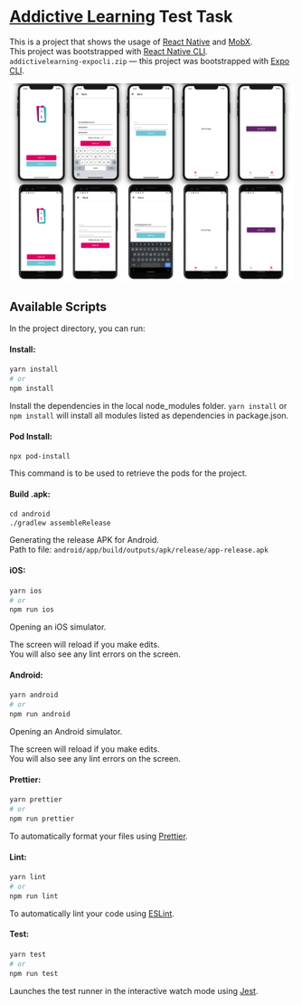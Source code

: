 # [Addictive Learning](https://addictivelearning.io) Test Task

This is a project that shows the usage of [React Native](https://reactnative.dev) and [MobX](https://mobx.js.org/README.html). <br />
This project was bootstrapped with [React Native CLI](https://reactnative.dev/docs/environment-setup). <br />
`addictivelearning-expocli.zip` — this project was bootstrapped with [Expo CLI](https://expo.io).

![screens](./assets/screens.png)

## Available Scripts

In the project directory, you can run:

#### Install:

```bash
yarn install
# or
npm install
```

Install the dependencies in the local node_modules folder. `yarn install` or `npm install` will install all modules listed as dependencies in package.json.

#### Pod Install:

```
npx pod-install
```

This command is to be used to retrieve the pods for the project.

#### Build .apk:

```
cd android
./gradlew assembleRelease
```

Generating the release APK for Android.<br />
Path to file: `android/app/build/outputs/apk/release/app-release.apk`

#### iOS:

```bash
yarn ios
# or
npm run ios
```

Opening an iOS simulator.

The screen will reload if you make edits.<br />
You will also see any lint errors on the screen.

#### Android:

```bash
yarn android
# or
npm run android
```

Opening an Android simulator.

The screen will reload if you make edits.<br />
You will also see any lint errors on the screen.

#### Prettier:

```bash
yarn prettier
# or
npm run prettier
```

To automatically format your files using [Prettier](https://prettier.io/).

#### Lint:

```bash
yarn lint
# or
npm run lint
```

To automatically lint your code using [ESLint](https://eslint.org).

#### Test:

```bash
yarn test
# or
npm run test
```

Launches the test runner in the interactive watch mode using [Jest](https://jestjs.io).
